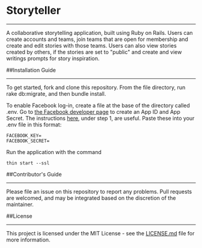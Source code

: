 # Storyteller
***
A collaborative storytelling application, built using Ruby on Rails.  Users can create accounts and teams, join teams that are open for membership and create and edit stories with those teams. Users can also view stories created by others, if the stories are set to "public" and create and view writings prompts for story inspiration.

##Installation Guide
***
To get started, fork and clone this repository. From the file directory, run rake db:migrate, and then bundle install.

To enable Facebook log-in, create a file at the base of the directory called .env. Go to [the Facebook developer page](https://developers.facebook.com) to create an App ID and App Secret. The instructions [here](https://medium.com/@chinnatiptaemkaeo/integrate-omniauth-facebook-to-rails-5-1389d760d92a), under step 1, are useful. Paste these into your .env file in this format:

```
FACEBOOK_KEY=
FACEBOOK_SECRET=
```

Run the application with the command

```
thin start --ssl
```

##Contributor's Guide
***
Please file an issue on this repository to report any problems. Pull requests are welcomed, and may be integrated based on the discretion of the maintainer.

##License
***
This project is licensed under the MIT License - see the [LICENSE.md](../master/LICENSE) file for more information.
